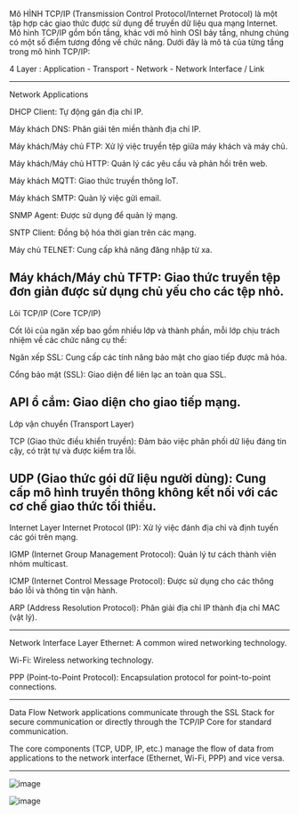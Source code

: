 
Mô HÌNH TCP/IP (Transmission Control Protocol/Internet Protocol) là một tập hợp các giao thức được sử dụng để truyền dữ liệu qua mạng Internet. Mô hình TCP/IP gồm bốn tầng, khác với mô hình OSI bảy tầng, nhưng chúng có một số điểm tương đồng về chức năng. Dưới đây là mô tả của từng tầng trong mô hình TCP/IP:

4 Layer : Application - Transport - Network - Network Interface / Link

--------------------------------------------------------------------------------------------
Network Applications 

DHCP Client: Tự động gán địa chỉ IP.

Máy khách DNS: Phân giải tên miền thành địa chỉ IP.

Máy khách/Máy chủ FTP: Xử lý việc truyền tệp giữa máy khách và máy chủ.

Máy khách/Máy chủ HTTP: Quản lý các yêu cầu và phản hồi trên web.

Máy khách MQTT: Giao thức truyền thông IoT.

Máy khách SMTP: Quản lý việc gửi email.

SNMP Agent: Được sử dụng để quản lý mạng.

SNTP Client: Đồng bộ hóa thời gian trên các mạng.

Máy chủ TELNET: Cung cấp khả năng đăng nhập từ xa.

Máy khách/Máy chủ TFTP: Giao thức truyền tệp đơn giản được sử dụng chủ yếu cho các tệp nhỏ.
--------------------------------------------------------------------------------------------
Lõi TCP/IP (Core TCP/IP)

Cốt lõi của ngăn xếp bao gồm nhiều lớp và thành phần, mỗi lớp chịu trách nhiệm về các chức năng cụ thể:

Ngăn xếp SSL: Cung cấp các tính năng bảo mật cho giao tiếp được mã hóa.

Cổng bảo mật (SSL): Giao diện để liên lạc an toàn qua SSL.

API ổ cắm: Giao diện cho giao tiếp mạng.
--------------------------------------------------------------------------------------------
Lớp vận chuyển (Transport Layer)

TCP (Giao thức điều khiển truyền): Đảm bảo việc phân phối dữ liệu đáng tin cậy, có trật tự và được kiểm tra lỗi.

UDP (Giao thức gói dữ liệu người dùng): Cung cấp mô hình truyền thông không kết nối với các cơ chế giao thức tối thiểu.
--------------------------------------------------------------------------------------------
Internet Layer
Internet Protocol (IP): Xử lý việc đánh địa chỉ và định tuyến các gói trên mạng.

IGMP (Internet Group Management Protocol): Quản lý tư cách thành viên nhóm multicast.

ICMP (Internet Control Message Protocol): Được sử dụng cho các thông báo lỗi và thông tin vận hành.

ARP (Address Resolution Protocol): Phân giải địa chỉ IP thành địa chỉ MAC (vật lý).

--------------------------------------------------------------------------------------------
Network Interface Layer
Ethernet: A common wired networking technology.

Wi-Fi: Wireless networking technology.

PPP (Point-to-Point Protocol): Encapsulation protocol for point-to-point connections.

--------------------------------------------------------------------------------------------
Data Flow
Network applications communicate through the SSL Stack for secure communication or directly through the TCP/IP Core for standard communication.

The core components (TCP, UDP, IP, etc.) manage the flow of data from applications to the network interface (Ethernet, Wi-Fi, PPP) and vice versa.

--------------------------------------------------------------------------------------------

![image](https://github.com/DiWien/Traning-Networking/assets/88604764/a43e1273-d47c-4ec0-8ce7-e677047aecab)

![image](https://github.com/DiWien/Traning-Networking/assets/88604764/2acf737a-2293-4a68-9c14-3e4722b5d21d)

